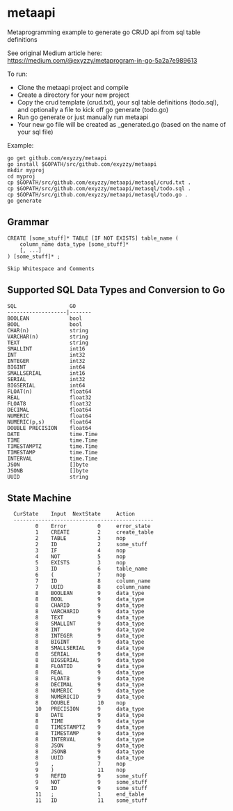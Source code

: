 # metaapi

Metaprogramming example to generate go CRUD api from sql table definitions

See original Medium article here: https://medium.com/@exyzzy/metaprogram-in-go-5a2a7e989613

To run:

* Clone the metaapi project and compile
* Create a directory for your new project
* Copy the crud template (crud.txt), your sql table definitions (todo.sql), and optionally a file to kick off go generate (todo.go)
* Run go generate or just manually run metaapi
* Your new go file will be created as _generated.go (based on the name of your sql file)

Example:

```
go get github.com/exyzzy/metaapi
go install $GOPATH/src/github.com/exyzzy/metaapi
mkdir myproj
cd myproj
cp $GOPATH/src/github.com/exyzzy/metaapi/metasql/crud.txt .
cp $GOPATH/src/github.com/exyzzy/metaapi/metasql/todo.sql .
cp $GOPATH/src/github.com/exyzzy/metaapi/metasql/todo.go .
go generate
```

## Grammar
```
CREATE [some_stuff]* TABLE [IF NOT EXISTS] table_name (
    column_name data_type [some_stuff]* 
    [, ...]
) [some_stuff]* ;

Skip Whitespace and Comments
```

## Supported SQL Data Types and Conversion to Go
```
SQL	        		GO
-------------------|-------
BOOLEAN	    		bool
BOOL	    		bool
CHAR(n)	    		string
VARCHAR(n)			string
TEXT	    		string
SMALLINT			int16
INT	        		int32
INTEGER	    		int32
BIGINT	    		int64
SMALLSERIAL			int16
SERIAL	    		int32
BIGSERIAL			int64
FLOAT(n)			float64
REAL	    		float32
FLOAT8	    		float32
DECIMAL	    		float64
NUMERIC	    		float64
NUMERIC(p,s)	    float64
DOUBLE PRECISION	float64
DATE	    		time.Time
TIME	    		time.Time
TIMESTAMPTZ			time.Time
TIMESTAMP			time.Time
INTERVAL			time.Time
JSON	    		[]byte
JSONB	    		[]byte
UUID	    		string
```

## State Machine
```
  CurState    Input  NextState     Action
  ---------------------------------------------
		 0    Error          0     error_state     
		 1    CREATE         2     create_table     
		 2    TABLE          3     nop     
		 2    ID             2     some_stuff     
		 3    IF             4     nop     
		 4    NOT            5     nop     
		 5    EXISTS         3     nop     
		 3    ID             6     table_name     
		 6    (              7     nop     
		 7    ID             8     column_name     
		 7    UUID           8     column_name     
		 8    BOOLEAN        9     data_type     
		 8    BOOL           9     data_type     
		 8    CHARID         9     data_type     
		 8    VARCHARID      9     data_type     
		 8    TEXT           9     data_type     
		 8    SMALLINT       9     data_type     
		 8    INT            9     data_type     
		 8    INTEGER        9     data_type     
		 8    BIGINT         9     data_type     
		 8    SMALLSERIAL    9     data_type     
		 8    SERIAL         9     data_type     
		 8    BIGSERIAL      9     data_type     
		 8    FLOATID        9     data_type     
		 8    REAL           9     data_type     
		 8    FLOAT8         9     data_type     
		 8    DECIMAL        9     data_type     
		 8    NUMERIC        9     data_type     
		 8    NUMERICID      9     data_type     
		 8    DOUBLE         10    nop     
		 10   PRECISION      9     data_type     
		 8    DATE           9     data_type     
		 8    TIME           9     data_type     
		 8    TIMESTAMPTZ    9     data_type     
		 8    TIMESTAMP      9     data_type     
		 8    INTERVAL       9     data_type     
		 8    JSON           9     data_type     
		 8    JSONB          9     data_type     
		 8    UUID           9     data_type     
		 9    ,              7     nop     
		 9    )              11    nop     
		 9    REFID          9     some_stuff     
		 9    NOT            9     some_stuff     
		 9    ID             9     some_stuff     
		 11   ;              1     end_table     
		 11   ID             11    some_stuff     
```